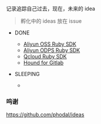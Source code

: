记录追踪自己过去，现在，未来的 idea

> 孵化中的 ideas 放在 issue

+ DONE

  + [Aliyun OSS Ruby SDK](https://github.com/aliyun-beta/aliyun-oss-ruby-sdk)
  + [Aliyun ODPS Ruby SDK](https://github.com/aliyun-beta/aliyun-odps-ruby-sdk)
  + [Qcloud Ruby SDK](https://github.com/zlx/qcloud-cos-sdk)
  + [Hound for Gitlab](https://github.com/zlx/Gitlab-Hound)

+ SLEEPING

  +


### 呜谢

https://github.com/phodal/ideas

